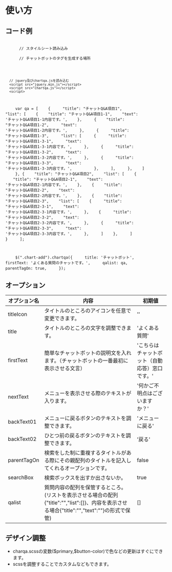 <div>
  <h1>使い方</h3>
  <div>
    <h2>コード例</h2>
    <code>
      // スタイルシート読み込み
      <link rel="stylesheet" href="chartqa.css">
      // チャットボットのタグを生成する場所
      <div class="chart-add"><!--  --></div>

      // jquery及びchartqa.jsを読み込む
      <script src="jquery.min.js"></script>
      <script src="chartqa.js"></script>
      <script>
   　　 var qa = [
      　　{
       　　 "title": "チャットQ&A項目1",
       　　 "list": [
          　　{
            　　"title": "チャットQ&A項目1-1",
            　　"text": 'チャットQ&A項目1-1内容です。',
          　　},
         　　 {
            　　"title": "チャットQ&A項目1-2",
           　　 "text": 'チャットQ&A項目1-2内容です。',
         　　 },
         　　 {
          　　  "title": "チャットQ&A項目1-3",
          　　  "list": [
           　　   {
           　　     "title": "チャットQ&A項目1-3-1",
           　　     "text": 'チャットQ&A項目1-3-1内容です。',
           　　   },
           　　   {
               　　 "title": "チャットQ&A項目1-3-2",
               　　 "text": 'チャットQ&A項目1-3-2内容です。',
            　　  },
         　　     {
         　　       "title": "チャットQ&A項目1-3-3",
     　　           "text": 'チャットQ&A項目1-3-3内容です。',
   　　 　　      },
     　　       ],
     　　     },
        　　]
     　　 }, {
        　　"title": "チャットQ&A項目2",
        　　"list": [
          　　{
            　　"title": "チャットQ&A項目2-1",
            　　"text": 'チャットQ&A項目2-1内容です。',
          　　},
          　　{
            　　"title": "チャットQ&A項目2-2",
            　　"text": 'チャットQ&A項目2-2内容です。',
          　　},
          　　{
            　　"title": "チャットQ&A項目2-3",
            　　"list": [
              　　{
               　　 "title": "チャットQ&A項目2-3-1",
                　　"text": 'チャットQ&A項目2-3-1内容です。',
             　　 },
              　　{
               　　 "title": "チャットQ&A項目2-3-2",
                　　"text": 'チャットQ&A項目2-3-2内容です。',
             　　 },
             　　 {
             　　   "title": "チャットQ&A項目2-3-3",
             　　   "text": 'チャットQ&A項目2-3-3内容です。',
             　　 },
      　　      ]
          　　},
     　　   ]
   　　   }
   　　 ];

   　　 $(".chart-add").chartqa({
   　　   title: 'チャットボット',
   　　   firstText: 'よくある質問のチャットです。',
   　　   qalist: qa,
  　　    parentTagOn: true,
 　　   }); 
　　  </script>
    </code>
  </div>
  <div>
    <h2>オープション</h2>
    <table>
      <thead>
        <th>オプション名</th>
        <th>内容</th>
        <th>初期値</th>
      </thead>
      <tbody>
        <tr>
          <td>titleIcon</td>
          <td>タイトルのところのアイコンを任意で変更できます。</td>
          <td>''</td>
        </tr>
        <tr>
          <td>title</td>
          <td>タイトルのところの文字を調整できます。</td>
          <td>'よくある質問'</td>
        </tr>
        <tr>
          <td>firstText</td>
          <td>簡単なチャットボットの説明文を入れます。（チャットボットの一番最初に表示させる文言）</td>
          <td>'こちらはチャットボット（自動応答）窓口です。'</td>
        </tr>
        <tr>
          <td>nextText</td>
          <td>メニューを表示させる際のテキストが入ります。</td>
          <td>'何かご不明点はございますか？'</td>
        </tr>
        <tr>
          <td>backText01</td>
          <td>メニューに戻るボタンのテキストを調整できます。</td>
          <td>'メニューに戻る'</td>
        </tr>
        <tr>
          <td>backText02</td>
          <td>ひとつ前の戻るボタンのテキストを調整できます。</td>
          <td>'戻る'</td>
        </tr>
        <tr>
          <td>parentTagOn</td>
          <td>検索をした制に重複するタイトルがある際にその親配列のタイトルを記入してくれるオープションです。</td>
          <td>false</td>
        </tr>
        <tr>
          <td>searchBox</td>
          <td>検索ボックスを出すか出さないか。</td>
          <td>true</td>
        </tr>
        <tr>
          <td>qalist</td>
          <td>質問内容の配列を保管するところ。(リストを表示させる場合の配列{"title":"","list":[]}、内容を表示させる場合{"title":"","text":""}の形式で保管)</td>
          <td>[]</td>
        </tr>
      </tbody>
    </table>
  </div>
  <div>
    <h2>デザイン調整</h2>
    <ul>
      <li>charqa.scssの変数($primary,$button-color)で色などの更新はすぐにできます。</li>
      <li>scssを調整することでカスタムなどもできます。</li>
    </ul>
  </div>
</div>
